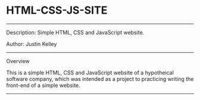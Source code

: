 # HTML-CSS-JS-SITE

---

Description: Simple HTML, CSS and JavaScript website.

Author: Justin Kelley

---

Overview

This is a simple HTML, CSS and JavaScript website of a hypotheical software company, which was intended as a project to practicing writing the front-end of a simple website.

---
